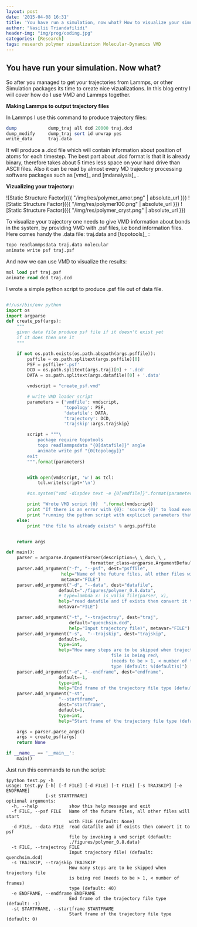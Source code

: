```yaml
---
layout: post
date: '2015-04-08 16:31'
title: 'You have run a simulation, now what? How to visualize your simulation results?'
author: "Vasilii Triandafilidi"
header-img: "img/prog/coding.jpg"
categories: [Research]
tags: research polymer visualization Molecular-Dynamics VMD
---
```



## You have run your simulation. Now what?


So after you managed to get your trajectories from Lammps, or other
Simulation packages its time to create nice vizualizations. In this blog
entry I will cover how do I use VMD and Lammps together.

__Making Lammps to output trajectory files__

In Lammps I use this command to produce trajectory files:

```perl
dump            dump_traj all dcd 20000 traj.dcd
dump_modify     dump_traj sort id unwrap yes
write_data      traj.data
```

It will produce a .dcd file which will contain information about
position of atoms for each timestep. The best part about .dcd format is
that it is already binary, therefore takes about 5 times less space on
your hard drive than ASCII files. Also it can be read by almost every MD
trajectory processing software packages such as [vmd]\_ and
[mdanalysis]\_ .

__Vizualizing your trajectory:__

![Static Structure Factor]({{ "/img/res/polymer_amor.png" | absolute_url }})
![Static Structure Factor]({{ "/img/res/polymer100.png" | absolute_url }})
![Static Structure Factor]({{ "/img/res/polymer_cryst.png" | absolute_url }})

To visualize your trajectory one needs to give VMD information about
bonds in the system, by providing VMD with .psf files, i.e bond
information files. Here comes handy the .data file: traj.data and
[topotools]\_ :

```tcl
topo readlammpsdata traj.data molecular
animate write psf traj.psf
```

And now we can use VMD to visualize the results:

```tcl
mol load psf traj.psf
animate read dcd traj.dcd
```

I wrote a simple python script to produce .psf file out of data file.

```python

#!/usr/bin/env python
import os
import argparse
def create_psf(args):
    """
    given data file produce psf file if it doesn't exist yet
    if it does then use it
    """

    if not os.path.exists(os.path.abspath(args.psffile)):
        psffile = os.path.splitext(args.psffile)[0]
        PSF = psffile+'.psf'
        DCD = os.path.splitext(args.traj)[0] + '.dcd'
        DATA = os.path.splitext(args.datafile)[0] + '.data'

        vmdscript = "create_psf.vmd"

        # write VMD loader script
        parameters = {'vmdfile': vmdscript,
                      'topology': PSF,
                      'datafile': DATA,
                      'trajectory': DCD,
                      'trajskip':args.trajskip}

        script = """\
            package require topotools
            topo readlammpsdata "{0[datafile]}" angle
            animate write psf "{0[topology]}"
        exit
        """.format(parameters)


        with open(vmdscript, 'w') as tcl:
            tcl.write(script+'\n')

        #os.system("vmd -dispdev text -e {0[vmdfile]}".format(parameters))

        print "Wrote VMD script {0}  ".format(vmdscript)
        print "If there is an error with {0}: 'source {0}' to load everything manually, then repeat ".format(vmdscript)
        print "running the python script with explicict parameters that were generated".format(vmdscript)
    else:
        print "the file %s already exists" % args.psffile


    return args

def main():
    parser = argparse.ArgumentParser(description=\_\_doc\_\_,
                                formatter_class=argparse.ArgumentDefaultsHelpFormatter)
    parser.add_argument("-f", "--psf", dest="psffile",
                     help="Name of the future files, all other files will start with FILE",
                     metavar="FILE")
    parser.add_argument("-d", "--data", dest="datafile",
                    default="./figures/polymer_0.8.data",
                    # type=lambda x: is_valid_file(parser, x),
                    help="read datafile and if exists then convert it to psf file by invoking a vmd script",
                    metavar="FILE")

    parser.add_argument("-t", "--trajectroy", dest="traj",
                        default="quenchsim.dcd",
                        help="Input trajectory file)", metavar="FILE")
    parser.add_argument("-s",  "--trajskip", dest="trajskip",
                    default=40,
                    type=int,
                    help="How many steps are to be skipped when trajectory \
                                        file is being red\
                                        (needs to be > 1, < number of frames) \
                                        type (default: %(default)s)")
    parser.add_argument("-e", "--endframe", dest="endframe",
                    default=-1,
                    type=int,
                    help="End frame of the trajectory file type (default: %(default)s)")
    parser.add_argument("-st",
                    "--startframe",
                    dest="startframe",
                    default=0,
                    type=int,
                    help="Start frame of the trajectory file type (default: %(default)s)")

    args = parser.parse_args()
    args = create_psf(args)
    return None

if __name__ == '__main__':
    main()
```

Just run this commands to run the script:

``` {.sourceCode .bash}
$python test.py -h
usage: test.py [-h] [-f FILE] [-d FILE] [-t FILE] [-s TRAJSKIP] [-e ENDFRAME]
               [-st STARTFRAME]
optional arguments:
  -h, --help            show this help message and exit
  -f FILE, --psf FILE   Name of the future files, all other files will start
                        with FILE (default: None)
  -d FILE, --data FILE  read datafile and if exists then convert it to psf
                        file by invoking a vmd script (default:
                        ./figures/polymer_0.8.data)
  -t FILE, --trajectroy FILE
                        Input trajectory file) (default: quenchsim.dcd)
  -s TRAJSKIP, --trajskip TRAJSKIP
                        How many steps are to be skipped when trajectory file
                        is being red (needs to be > 1, < number of frames)
                        type (default: 40)
  -e ENDFRAME, --endframe ENDFRAME
                        End frame of the trajectory file type (default: -1)
  -st STARTFRAME, --startframe STARTFRAME
                        Start frame of the trajectory file type (default: 0)
```

